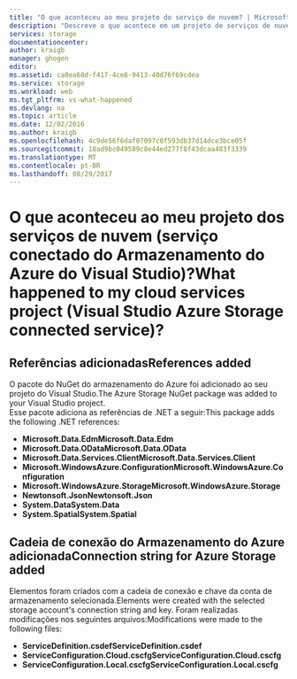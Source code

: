 ```yaml
---
title: "O que aconteceu ao meu projeto do serviço de nuvem? | Microsoft Docs"
description: "Descreve o que acontece em um projeto de serviços de nuvem após a conexão a uma conta de armazenamento do Azure usando os serviços conectados do Visual Studio"
services: storage
documentationcenter: 
author: kraigb
manager: ghogen
editor: 
ms.assetid: ca0ea68d-f417-4ce8-9413-40d76f69cdea
ms.service: storage
ms.workload: web
ms.tgt_pltfrm: vs-what-happened
ms.devlang: na
ms.topic: article
ms.date: 12/02/2016
ms.author: kraigb
ms.openlocfilehash: 4c9de56f6daf07097c0f593db37d14dce3bce05f
ms.sourcegitcommit: 18ad9bc049589c8e44ed277f8f43dcaa483f3339
ms.translationtype: MT
ms.contentlocale: pt-BR
ms.lasthandoff: 08/29/2017
---
```

# <a name="what-happened-to-my-cloud-services-project-visual-studio-azure-storage-connected-service"></a><span data-ttu-id="26c9b-104">O que aconteceu ao meu projeto dos serviços de nuvem (serviço conectado do Armazenamento do Azure do Visual Studio)?</span><span class="sxs-lookup"><span data-stu-id="26c9b-104">What happened to my cloud services project (Visual Studio Azure Storage connected service)?</span></span>
## <a name="references-added"></a><span data-ttu-id="26c9b-105">Referências adicionadas</span><span class="sxs-lookup"><span data-stu-id="26c9b-105">References added</span></span>
<span data-ttu-id="26c9b-106">O pacote do NuGet do armazenamento do Azure foi adicionado ao seu projeto do Visual Studio.</span><span class="sxs-lookup"><span data-stu-id="26c9b-106">The Azure Storage NuGet package was added to your Visual Studio project.</span></span>  
<span data-ttu-id="26c9b-107">Esse pacote adiciona as referências de .NET a seguir:</span><span class="sxs-lookup"><span data-stu-id="26c9b-107">This package adds the following .NET references:</span></span>

* <span data-ttu-id="26c9b-108">**Microsoft.Data.Edm**</span><span class="sxs-lookup"><span data-stu-id="26c9b-108">**Microsoft.Data.Edm**</span></span>
* <span data-ttu-id="26c9b-109">**Microsoft.Data.OData**</span><span class="sxs-lookup"><span data-stu-id="26c9b-109">**Microsoft.Data.OData**</span></span>
* <span data-ttu-id="26c9b-110">**Microsoft.Data.Services.Client**</span><span class="sxs-lookup"><span data-stu-id="26c9b-110">**Microsoft.Data.Services.Client**</span></span>
* <span data-ttu-id="26c9b-111">**Microsoft.WindowsAzure.Configuration**</span><span class="sxs-lookup"><span data-stu-id="26c9b-111">**Microsoft.WindowsAzure.Configuration**</span></span>
* <span data-ttu-id="26c9b-112">**Microsoft.WindowsAzure.Storage**</span><span class="sxs-lookup"><span data-stu-id="26c9b-112">**Microsoft.WindowsAzure.Storage**</span></span>
* <span data-ttu-id="26c9b-113">**Newtonsoft.Json**</span><span class="sxs-lookup"><span data-stu-id="26c9b-113">**Newtonsoft.Json**</span></span>
* <span data-ttu-id="26c9b-114">**System.Data**</span><span class="sxs-lookup"><span data-stu-id="26c9b-114">**System.Data**</span></span>
* <span data-ttu-id="26c9b-115">**System.Spatial**</span><span class="sxs-lookup"><span data-stu-id="26c9b-115">**System.Spatial**</span></span>

## <a name="connection-string-for-azure-storage-added"></a><span data-ttu-id="26c9b-116">Cadeia de conexão do Armazenamento do Azure adicionada</span><span class="sxs-lookup"><span data-stu-id="26c9b-116">Connection string for Azure Storage added</span></span>
<span data-ttu-id="26c9b-117">Elementos foram criados com a cadeia de conexão e chave da conta de armazenamento selecionada.</span><span class="sxs-lookup"><span data-stu-id="26c9b-117">Elements were created with the selected storage account's connection string and key.</span></span> <span data-ttu-id="26c9b-118">Foram realizadas modificações nos seguintes arquivos:</span><span class="sxs-lookup"><span data-stu-id="26c9b-118">Modifications were made to the following files:</span></span>

* <span data-ttu-id="26c9b-119">**ServiceDefinition.csdef**</span><span class="sxs-lookup"><span data-stu-id="26c9b-119">**ServiceDefinition.csdef**</span></span>
* <span data-ttu-id="26c9b-120">**ServiceConfiguration.Cloud.cscfg**</span><span class="sxs-lookup"><span data-stu-id="26c9b-120">**ServiceConfiguration.Cloud.cscfg**</span></span>
* <span data-ttu-id="26c9b-121">**ServiceConfiguration.Local.cscfg**</span><span class="sxs-lookup"><span data-stu-id="26c9b-121">**ServiceConfiguration.Local.cscfg**</span></span>

